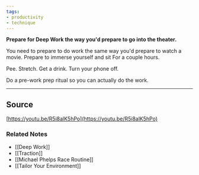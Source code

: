 ```yaml
---
tags:
- productivity
- technique
---
```

**Prepare for Deep Work the way you'd prepare to go into the theater.**

You need to prepare to do work the same way you'd prepare to watch a movie. Prepare to immerse yourself and sit For a couple hours. 

Pee. Stretch. Get a drink. Turn your phone off.

Do a pre-work prep ritual so you can actually do the work. 

---



## Source

[https://youtu.be/R5i8alK5hPo](https://youtu.be/R5i8alK5hPo)

### Related Notes
- [[Deep Work]] 
- [[Traction]] 
- [[Michael Phelps Race Routine]] 
- [[Tailor Your Environment]]